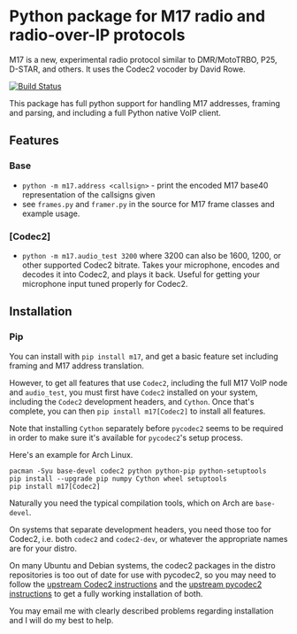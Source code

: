 # Python package for M17 radio and radio-over-IP protocols

M17 is a new, experimental radio protocol similar to DMR/MotoTRBO, P25, D-STAR, and others.
It uses the Codec2 vocoder by David Rowe. 

[![Build Status](https://drone.mmcginty.me/api/badges/mike/pyM17/status.svg?ref=refs/heads/master)](https://drone.mmcginty.me/mike/pyM17)


This package has full python support for handling M17 addresses, framing and parsing,
and including a full Python native VoIP client.

## Features

### Base
* `python -m m17.address <callsign>` - print the encoded M17 base40 representation of the callsigns given
* see `frames.py` and `framer.py` in the source for M17 frame classes and example usage.

### [Codec2]
* `python -m m17.audio_test 3200` where 3200 can also be 1600, 1200, or other supported Codec2 bitrate. Takes your microphone, encodes and decodes it into Codec2, and plays it back. Useful for getting your microphone input tuned properly for Codec2.

## Installation

### Pip

You can install with `pip install m17`, and get a basic feature set
including framing and M17 address translation.

However, to get all features that use `Codec2`, including the full M17 VoIP node
and `audio_test`, you must first have `Codec2` installed on
your system, including the `Codec2` development headers, and `Cython`. Once that's
complete, you can then `pip install m17[Codec2]` to install all features.

Note that installing `Cython` separately before `pycodec2` seems to be
required in order to make sure it's available for `pycodec2`'s setup
process.

Here's an example for Arch Linux.
```
pacman -Syu base-devel codec2 python python-pip python-setuptools
pip install --upgrade pip numpy Cython wheel setuptools
pip install m17[Codec2]
```
Naturally you need the typical compilation tools, which on Arch are `base-devel`.

On systems that separate development headers, you need those too for
Codec2, i.e. both `codec2` and `codec2-dev`, or whatever the appropriate
names are for your distro.

On many Ubuntu and Debian systems, the codec2 packages in the distro
repositories is too out of date for use with pycodec2, so you may need
to follow the [upstream Codec2 instructions](https://github.com/drowe67/codec2)
and the [upstream pycodec2 instructions](https://github.com/gregorias/pycodec2)
to get a fully working installation of both. 

You may email me with clearly described problems regarding installation
and I will do my best to help.

